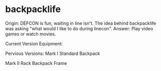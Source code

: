 # backpacklife
Origin:
DEFCON is fun, waiting in line isn't. The idea behind backpacklife was asking "what would I like to do during linecon". Answer: Play video games or watch movies.  


Current Version Equipment:

Pervious Versions:
Mark I
Standard Backpack

Mark II
Rack Backpack Frame



